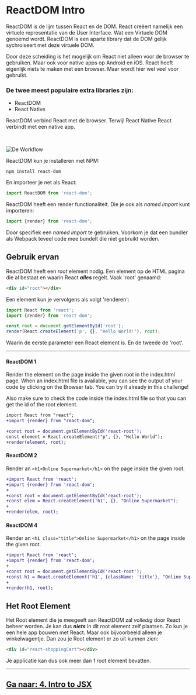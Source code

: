 # ReactDOM Intro
ReactDOM is de lijm tussen React en de DOM. React creëert namelijk een virtuele representatie van de User Interface. Wat een Virtuele DOM genoemd wordt. ReactDOM is een aparte library dat de DOM gelijk sychroiseert met deze virtuele DOM.

Door deze scheiding is het mogelijk om React niet alleen voor de browser te gebruiken. Maar ook voor native apps op Android en iOS. React heeft eigenlijk niets te maken met een browser. Maar wordt hier wel veel voor gebruikt.

### De twee meest populaire extra libraries zijn:
- ReactDOM
- React Native

ReactDOM verbind React met de browser. Terwijl React Native React verbindt met een native app.

<br>

![De Workflow](https://res.cloudinary.com/dbfn5lnvx/image/upload/q_auto/v1579456877/react-tutorial/lessons/reactdom1.png)

ReactDOM kun je installeren met NPM:
```cli
npm install react-dom
```

En importeer je net als React:
```js
import ReactDOM from 'react-dom';
```

ReactDOM heeft een render functionaliteit. Die je ook als *named import* kunt importeren:
```js
import {render} from 'react-dom';
```

Door specifiek een *named import* te gebruiken. Voorkom je dat een bundler als Webpack teveel code mee bundelt die niet gebruikt worden.

## Gebruik ervan
ReactDOM heeft een *root* element nodig. Een element op de HTML pagina die al bestaat en waarin React ***alles*** regelt. Vaak 'root' genaamd:
```html
<div id="root"></div>
```

Een element kun je vervolgens als volgt 'renderen':
```js
import React from 'react';
import {render} from 'react-dom';

const root = document.getElementById('root');
render(React.createElement('p', {}, "Hello World!"), root);
```

Waarin de eerste parameter een React element is. En de tweede de 'root'. 

---
#### ReactDOM 1
Render the element on the page inside the given root in the index.html page.
When an index.html file is available, you can see the output of your code by clicking on the Browser tab. You can try it already in this challenge!

Also make sure to check the code inside the index.html file so that you can get the id of the root element.
```diff
import React from "react";
+import {render} from "react-dom";

+const root = document.getElementById('react-root');
const element = React.createElement("p", {}, "Hello World");
+render(element, root);
```

#### ReactDOM 2
Render an `<h1>Online Supermarket</h1>` on the page inside the given root.
```diff
+import React from 'react';
+import {render} from 'react-dom';
+
+const root = document.getElementById('react-root');
+const elem = React.createElement('h1', {}, "Online Supermarket");
+
+render(elem, root);
```

#### ReactDOM 4
Render an `<h1 class="title">Online Supermarket</h1>` on the page inside the given root.
```diff
+import React from 'react';
+import {render} from 'react-dom';
+
+const root = document.getElementById('react-root');
+const h1 = React.createElement('h1', {className: 'title'}, "Online Supermarket");
+
+render(h1, root);
```

## Het Root Element
Het Root element die je meegeeft aan ReactDOM zal *volledig* door React beheer worden. Je kan dus ***niets*** in dit root element zelf plaatsen. Zo kun je een hele app bouwen met React. Maar ook bijvoorbeeld alleen je winkelwagentje. Dan zou je Root element er zo uit kunnen zien:
```html
<div id="react-shoppingCart"></div>
```
Je applicatie kan dus ook meer dan 1 root element bevatten.

---
## [Ga naar: 4. Intro to JSX](4-intro-to-jsx.md)
